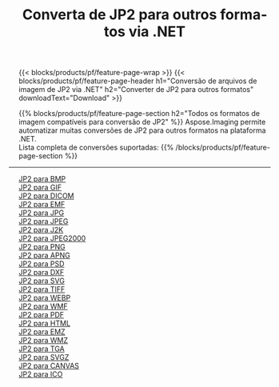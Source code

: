﻿---
title: Converta de JP2 para outros formatos via .NET 
weight: 3920
url: /pt/net/conversion/from/jp2 
lang: pt
langdirlevel: 2
locales: zh-hans,ja,it,ru,de,es,fr,nl,id,lt,pl,pt,vi,tr,ko,zh-hant,ar,hi,th,sv,cs,uk,he
description: Usando Aspose.Imaging você pode facilmente converter de JP2 para outros formatos
---

{{< blocks/products/pf/feature-page-wrap >}}
{{< blocks/products/pf/feature-page-header h1="Conversão de arquivos de imagem de JP2 via .NET" h2="Converter de JP2 para outros formatos" downloadText="Download" >}}


{{% blocks/products/pf/feature-page-section  h2="Todos os formatos de imagem compatíveis para conversão de JP2" %}}
Aspose.Imaging permite automatizar muitas conversões de JP2 para outros formatos na plataforma .NET.
<br/>
Lista completa de conversões suportadas:
{{% /blocks/products/pf/feature-page-section %}}
<div class="container-fluid productfamilypage bg-gray">
    <div class="convertypes bg-gray agp-content section">
        <div class="container">
		<hr style="margin-left:-20px;"/>
		<div class="row other-converters">
		    <div class='col-md-2 other-converter remove-lp remove-rp'><a href="/imaging/pt/net/conversion/jp2-to-bmp" >JP2 para BMP</a></div><div class='col-md-2 other-converter remove-lp remove-rp'><a href="/imaging/pt/net/conversion/jp2-to-gif" >JP2 para GIF</a></div><div class='col-md-2 other-converter remove-lp remove-rp'><a href="/imaging/pt/net/conversion/jp2-to-dicom" >JP2 para DICOM</a></div><div class='col-md-2 other-converter remove-lp remove-rp'><a href="/imaging/pt/net/conversion/jp2-to-emf" >JP2 para EMF</a></div><div class='col-md-2 other-converter remove-lp remove-rp'><a href="/imaging/pt/net/conversion/jp2-to-jpg" >JP2 para JPG</a></div><div class='col-md-2 other-converter remove-lp remove-rp'><a href="/imaging/pt/net/conversion/jp2-to-jpeg" >JP2 para JPEG</a></div><div class='col-md-2 other-converter remove-lp remove-rp'><a href="/imaging/pt/net/conversion/jp2-to-j2k" >JP2 para J2K</a></div><div class='col-md-2 other-converter remove-lp remove-rp'><a href="/imaging/pt/net/conversion/jp2-to-jpeg2000" >JP2 para JPEG2000</a></div><div class='col-md-2 other-converter remove-lp remove-rp'><a href="/imaging/pt/net/conversion/jp2-to-png" >JP2 para PNG</a></div><div class='col-md-2 other-converter remove-lp remove-rp'><a href="/imaging/pt/net/conversion/jp2-to-apng" >JP2 para APNG</a></div><div class='col-md-2 other-converter remove-lp remove-rp'><a href="/imaging/pt/net/conversion/jp2-to-psd" >JP2 para PSD</a></div><div class='col-md-2 other-converter remove-lp remove-rp'><a href="/imaging/pt/net/conversion/jp2-to-dxf" >JP2 para DXF</a></div><div class='col-md-2 other-converter remove-lp remove-rp'><a href="/imaging/pt/net/conversion/jp2-to-svg" >JP2 para SVG</a></div><div class='col-md-2 other-converter remove-lp remove-rp'><a href="/imaging/pt/net/conversion/jp2-to-tiff" >JP2 para TIFF</a></div><div class='col-md-2 other-converter remove-lp remove-rp'><a href="/imaging/pt/net/conversion/jp2-to-webp" >JP2 para WEBP</a></div><div class='col-md-2 other-converter remove-lp remove-rp'><a href="/imaging/pt/net/conversion/jp2-to-wmf" >JP2 para WMF</a></div><div class='col-md-2 other-converter remove-lp remove-rp'><a href="/imaging/pt/net/conversion/jp2-to-pdf" >JP2 para PDF</a></div><div class='col-md-2 other-converter remove-lp remove-rp'><a href="/imaging/pt/net/conversion/jp2-to-html" >JP2 para HTML</a></div><div class='col-md-2 other-converter remove-lp remove-rp'><a href="/imaging/pt/net/conversion/jp2-to-emz" >JP2 para EMZ</a></div><div class='col-md-2 other-converter remove-lp remove-rp'><a href="/imaging/pt/net/conversion/jp2-to-wmz" >JP2 para WMZ</a></div><div class='col-md-2 other-converter remove-lp remove-rp'><a href="/imaging/pt/net/conversion/jp2-to-tga" >JP2 para TGA</a></div><div class='col-md-2 other-converter remove-lp remove-rp'><a href="/imaging/pt/net/conversion/jp2-to-svgz" >JP2 para SVGZ</a></div><div class='col-md-2 other-converter remove-lp remove-rp'><a href="/imaging/pt/net/conversion/jp2-to-canvas" >JP2 para CANVAS</a></div><div class='col-md-2 other-converter remove-lp remove-rp'><a href="/imaging/pt/net/conversion/jp2-to-ico" >JP2 para ICO</a></div>
                </div>
        </div>
    </div>
</div>
<br/>

